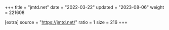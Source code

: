+++
title = "jmtd.net"
date = "2022-03-22"
updated = "2023-08-06"
weight = 221608

[extra]
source = "https://jmtd.net/"
ratio = 1
size = 216
+++
